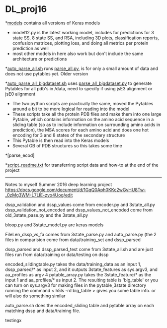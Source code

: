 # DL_proj16


*[models](https://github.com/semccomas/DL_proj16/tree/master/models) contains all versions of Keras models
  * model12.py is the latest working model, includes for predictions for 3 state SS, 8 state SS, and RSA, including 3D plots, classification reports, confusion matrices, plotting loss, and doing all metrics per protein prediction as well
  * most other models in here also work but don't include the same architecture or predictions

 *[auto_parse_all.sh](https://github.com/semccomas/DL_proj16/blob/master/auto_parse_all.sh) runs [parse_all.py](https://github.com/semccomas/DL_proj16/blob/master/parse_all.py), is for only a small amount of data and does not use pytables yet. Older version

 *[auto_parse_all_bigdataset.sh](https://github.com/semccomas/DL_proj16/blob/master/auto_parse_all_bigdataset.sh) uses [parse_all_bigdataset.py](https://github.com/semccomas/DL_proj16/blob/master/parse_all_bigdataset.py) to generate Pytables for all pdb's in /data, need to specify if using jsE3 alignment or jsE0 alignment
   * The two python scripts are practically the same, moved the Pytables around a bit to be more logical for reading into the model
   * These scripts take all the protein PDB files and make them into one large Pytable, which contains information on the amino acid sequence in a sliding table (so as to include information on surrounding amino acids in prediction), the MSA scores for each amino acid and does one hot encoding for 3 and 8 states of the secondary structure
   * This Pytable is then read into the Keras models
   * Several GB of PDB structures so this takes some time

*[parse_ecod]

*[script_readme.txt](https://github.com/semccomas/DL_proj16/blob/master/script_readme.txt) for transferring script data and how-to at the end of the project




---------
Notes to myself
Summer 2016 deep learning project 
https://docs.google.com/document/d/1GqQ0Aph0KKc2wGvHU8Tw-_0zMg3WM-L7LIE-zvo4Uog/edit


dssp_validation and dssp_values come from encoder.py and 3state_all.py
dssp_validation_not_encoded and dssp_values_not_encoded come from old_3state_pase.py and the 3state_all.py

bloop.py and 3state_model.py are keras models

FileLen_dssp_vs_fa comes from 3state_parse.py and auto_parse.py
(the 2 files in comparision come from data/training_set and dssp_parsed 

dssp_parsed and dssp_parsed_test come from 3state_all.sh and are just files run from data/training or data/testing on dssp


encoded_slidingtable.py takes the data/training_data as an input 1, dssp_parsed/* as input 2, and it outputs 3state_features as sys.argv3, and aa_profiles as argv 4
pytable_array.py takes the 3state_feature/* as the input 1 and aa_profiles/* as input 2. The resulting table is 'big_table' or you can turn on sys.argv3 for making files in the pytable_3state directory
		 running the command < h5ls -rd big_table > gives you some table info. <ptdump big_table> or <pttree big_table> will also do something similar

auto_parse.sh does the encoded_sliding table and pytable array on each matching dssp and data/training file. 

testingx